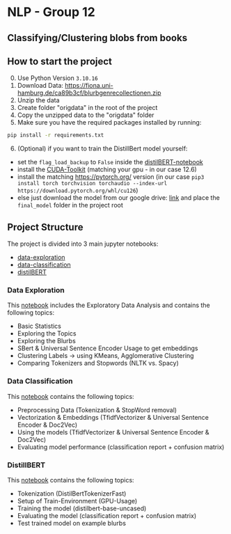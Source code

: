 # NLP - Group 12
## Classifying/Clustering blobs from books

## How to start the project
0. Use Python Version `3.10.16`
1. Download Data: https://fiona.uni-hamburg.de/ca89b3cf/blurbgenrecollectionen.zip
2. Unzip the data
3. Create folder "origdata" in the root of the project
4. Copy the unzipped data to the "origdata" folder
5. Make sure you have the required packages installed by running:
`````bash
pip install -r requirements.txt
`````
6. (Optional) if you want to train the DistillBert model yourself:
* set the `flag_load_backup` to `False` inside the [distilBERT-notebook](./data_classification_DistilBERT.ipynb)
* install the [CUDA-Toolkit](https://developer.nvidia.com/cuda-12-6-0-download-archive) (matching your gpu - in our case 12.6)
* install the matching https://pytorch.org/ version (in our case `pip3 install torch torchvision torchaudio --index-url https://download.pytorch.org/whl/cu126`)
* else just download the model from our google drive: [link](https://drive.google.com/drive/folders/1fCoFBVs3e2MSVL8I9qOfv2CQcq54aRnb?usp=sharing) and place the `final_model` folder in the project root

## Project Structure
The project is divided into 3 main jupyter notebooks:
* [data-exploration](./data_exploration.ipynb)
* [data-classification](./data_classification_cml.ipynb)
* [distilBERT](./data_classification_DistilBERT.ipynb)

### Data Exploration
This [notebook](./data_exploration.ipynb) includes the Exploratory Data Analysis and contains the following topics:
* Basic Statistics
* Exploring the Topics
* Exploring the Blurbs
* SBert & Universal Sentence Encoder Usage to get embeddings
* Clustering Labels -> using KMeans, Agglomerative Clustering 
* Comparing Tokenizers and Stopwords (NLTK vs. Spacy)

### Data Classification
This [notebook](./data_classification_cml.ipynb) contains the following topics:
* Preprocessing Data (Tokenization & StopWord removal)
* Vectorization & Embeddings (TfidfVectorizer & Universal Sentence Encoder & Doc2Vec)
* Using the models (TfidfVectorizer & Universal Sentence Encoder & Doc2Vec)
* Evaluating model performance (classification report + confusion matrix)

### DistillBERT
This [notebook](./data_classification_DistilBERT.ipynb) contains the following topics:
* Tokenization (DistilBertTokenizerFast)
* Setup of Train-Environment (GPU-Usage)
* Training the model (distilbert-base-uncased)
* Evaluating the model (classification report + confusion matrix)
* Test trained model on example blurbs